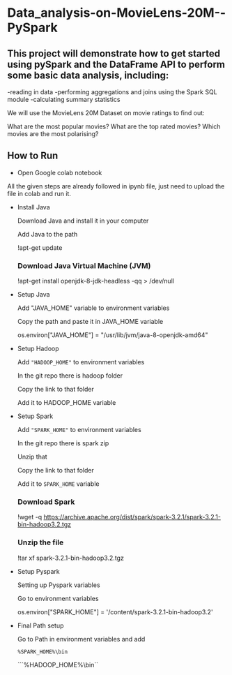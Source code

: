 # Data_analysis-on-MovieLens-20M--PySpark

## This project will demonstrate how to get started using pySpark and the DataFrame API to perform some basic data analysis, including:

  -reading in data
  -performing aggregations and joins using the Spark SQL module 
  -calculating summary statistics
  
  We will use the MovieLens 20M Dataset on movie ratings to find out:

  What are the most popular movies?
  What are the top rated movies?
  Which movies are the most polarising?


## How to Run

 - Open Google colab notebook
  
  All the given steps are already followed in ipynb file, just need to upload the file in colab and run it.

- Install Java

  Download Java and install it in your computer

  Add Java to the path

  !apt-get update
  ### Download Java Virtual Machine (JVM)
  !apt-get install openjdk-8-jdk-headless -qq > /dev/null


- Setup Java

  Add "JAVA_HOME" variable to environment variables
  
  Copy the path and paste it in JAVA_HOME variable
  
  os.environ["JAVA_HOME"] = "/usr/lib/jvm/java-8-openjdk-amd64"

- Setup Hadoop

  Add ```"HADOOP_HOME"``` to environment variables

  In the git repo there is hadoop folder

  Copy the link to that folder

  Add it to HADOOP_HOME variable

- Setup Spark

  Add ```"SPARK_HOME"``` to environment variables

  In the git repo there is spark zip

  Unzip that 

  Copy the link to that folder

  Add it to ```SPARK_HOME``` variable
  
  ### Download Spark  
  !wget -q https://archive.apache.org/dist/spark/spark-3.2.1/spark-3.2.1-bin-hadoop3.2.tgz
  ### Unzip the file
  !tar xf spark-3.2.1-bin-hadoop3.2.tgz

- Setup Pyspark

  Setting up Pyspark variables

  Go to environment variables 
  
  os.environ["SPARK_HOME"] = '/content/spark-3.2.1-bin-hadoop3.2'

- Final Path setup

  Go to Path in environment variables and add

  ```%SPARK_HOME%\bin```

  ```%HADOOP_HOME%\bin``
